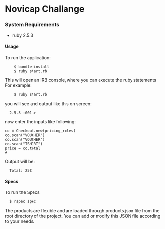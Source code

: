 # Novicap Challange

### System Requirements
- ruby 2.5.3

#### Usage
To run the application:
```
    $ bundle install
    $ ruby start.rb
```
This will open an IRB console, where you can execute the ruby statements
For example:
```
    $ ruby start.rb
```
you will see and output like this on screen:
```
  2.5.3 :001 >
```
now enter the inputs like following:
```
co = Checkout.new(pricing_rules)
co.scan("VOUCHER")
co.scan("VOUCHER")
co.scan("TSHIRT")
price = co.total
#
```
Output will be :
```
  Total: 25€
```

#### Specs
To run the Specs
```
  $ rspec spec
```
The products are flexible and are loaded through products.json file from the root directory of the project.
You can add or modify this JSON file according to your needs.
